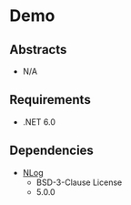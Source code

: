 # Demo

## Abstracts

* N/A

## Requirements

* .NET 6.0

## Dependencies

* [NLog](https://github.com/NLog/NLog)
  * BSD-3-Clause License
  * 5.0.0